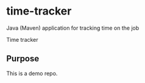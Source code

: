 # time-tracker
Java (Maven) application for tracking time on the job

Time tracker

## Purpose

This is a demo repo.
